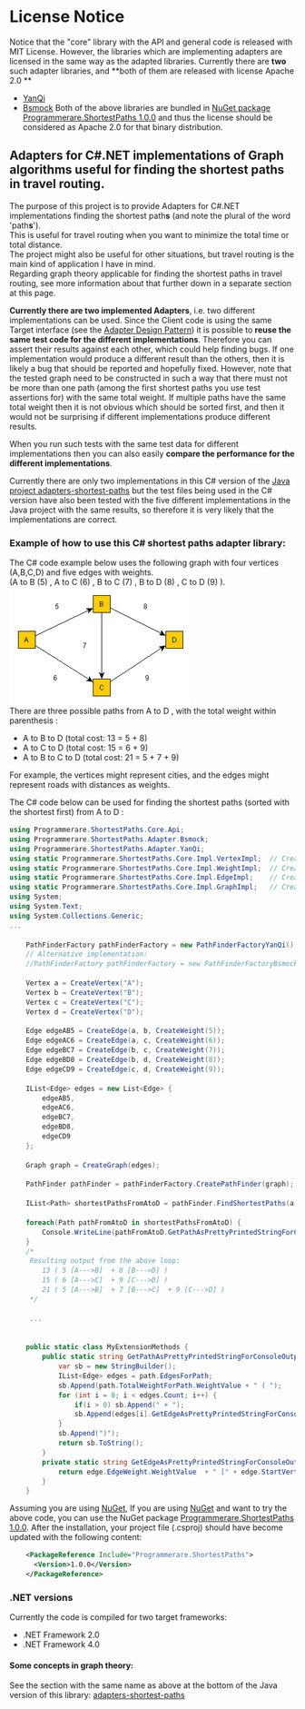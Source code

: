 # License Notice
Notice that the "core" library with the API and general code is released with MIT License.
However, the libraries which are implementing adapters are licensed in the same way as the adapted libraries.
Currently there are **two** such adapter libraries, and **both of them are released with license Apache 2.0 **
* [YanQi](https://github.com/TomasJohansson/adapters-shortest-paths-dotnet/tree/master/Programmerare.ShortestPaths.Adapter.YanQi)
* [Bsmock](https://github.com/TomasJohansson/adapters-shortest-paths-dotnet/tree/master/Programmerare.ShortestPaths.Adapter.Bsmock)
Both of the above libraries are bundled in [NuGet package Programmerare.ShortestPaths 1.0.0](https://www.nuget.org/packages/Programmerare.ShortestPaths/1.0.0) and thus the license should be considered as Apache 2.0 for that binary distribution.

## Adapters for C#.NET implementations of Graph algorithms useful for finding the shortest paths in travel routing.

The purpose of this project is to provide Adapters for C#.NET implementations finding the shortest path**s** (and note the plural of the word 'path**s**').<br>
This is useful for travel routing  when you want to minimize the total time or total distance.<br>
The project might also be useful for other situations, but travel routing is the main kind of application I have in mind.<br>
Regarding graph theory applicable for finding the shortest paths in travel routing, see more information about that further down in a separate section at this page.
  
**Currently there are two implemented Adapters**, i.e. two different implementations can be used.
Since the Client code is using the same Target interface (see the [Adapter Design Pattern](https://en.wikipedia.org/wiki/Adapter_pattern)) it is possible to **reuse the same test code for the different implementations**.
Therefore you can assert their results against each other, which could help finding bugs. If one implementation would produce a different result than the others, then it is likely a bug that should be reported and hopefully fixed. However, note that the tested graph need to be constructed in such a way that there must not be more than one path (among the first shortest paths you use test assertions for) with the same total weight. If multiple paths have the same total weight then it is not obvious which should be sorted first, and then it would not be surprising if different implementations produce different results.

When you run such tests with the same test data for different implementations then you can also easily **compare the performance for the different implementations**.

Currently there are only two implementations in this C# version of the [Java project adapters-shortest-paths](https://github.com/TomasJohansson/adapters-shortest-paths) 
but the test files being used in the C# version have also been tested with the five different implementations in the Java project with the same results, so therefore it is very likely that the implementations are correct.

### Example of how to use this C# shortest paths adapter library:

The C# code example below uses the following graph with four vertices (A,B,C,D) and five edges with weights.<br>(A to B (5) , A to C (6) , B to C (7)  , B to D (8) , C to D (9) ).<br>![alt text](images/shortest_paths_getting_started_example.gif "Logo Title Text 1")<br>
There are three possible paths from A to D , with the total weight within parenthesis : 
* A to B to D (total cost: 13 = 5 + 8)
* A to C to D (total cost: 15 = 6 + 9)
* A to B to C to D (total cost: 21 = 5 + 7 + 9)

For example, the vertices might represent cities, and the edges might represent roads with distances as weights.

The C# code below can be used for finding the shortest paths (sorted with the shortest first) from A to D :<br>

```C#
using Programmerare.ShortestPaths.Core.Api;
using Programmerare.ShortestPaths.Adapter.Bsmock;
using Programmerare.ShortestPaths.Adapter.YanQi;
using static Programmerare.ShortestPaths.Core.Impl.VertexImpl;	// CreateVertex
using static Programmerare.ShortestPaths.Core.Impl.WeightImpl;	// CreateWeight
using static Programmerare.ShortestPaths.Core.Impl.EdgeImpl;	// CreateEdge
using static Programmerare.ShortestPaths.Core.Impl.GraphImpl;	// CreateGraph
using System;
using System.Text;
using System.Collections.Generic;
...

	PathFinderFactory pathFinderFactory = new PathFinderFactoryYanQi();
	// Alternative implementation:
	//PathFinderFactory pathFinderFactory = new PathFinderFactoryBsmock();

	Vertex a = CreateVertex("A");
	Vertex b = CreateVertex("B");
	Vertex c = CreateVertex("C");
	Vertex d = CreateVertex("D");

	Edge edgeAB5 = CreateEdge(a, b, CreateWeight(5));
	Edge edgeAC6 = CreateEdge(a, c, CreateWeight(6));
	Edge edgeBC7 = CreateEdge(b, c, CreateWeight(7));
	Edge edgeBD8 = CreateEdge(b, d, CreateWeight(8));
	Edge edgeCD9 = CreateEdge(c, d, CreateWeight(9));

	IList<Edge> edges = new List<Edge> {
		edgeAB5,
		edgeAC6,
		edgeBC7,
		edgeBD8,
		edgeCD9
	};

	Graph graph = CreateGraph(edges);

	PathFinder pathFinder = pathFinderFactory.CreatePathFinder(graph);

	IList<Path> shortestPathsFromAtoD = pathFinder.FindShortestPaths(a, d, 5);

	foreach(Path pathFromAtoD in shortestPathsFromAtoD) {
		Console.WriteLine(pathFromAtoD.GetPathAsPrettyPrintedStringForConsoleOutput());
	}
	/*
	 Resulting output from the above loop:
		13 ( 5 [A--->B]  + 8 [B--->D] )
		15 ( 6 [A--->C]  + 9 [C--->D] )
		21 ( 5 [A--->B]  + 7 [B--->C]  + 9 [C--->D] )             
	 */
	 
	 ...
	 
	 
	public static class MyExtensionMethods {
		public static string GetPathAsPrettyPrintedStringForConsoleOutput(this Path path) {
			var sb = new StringBuilder();
			IList<Edge> edges = path.EdgesForPath;
			sb.Append(path.TotalWeightForPath.WeightValue + " ( ");
			for (int i = 0; i < edges.Count; i++) {
				if(i > 0) sb.Append(" + ");
				sb.Append(edges[i].GetEdgeAsPrettyPrintedStringForConsoleOutput());
			}
			sb.Append(")");
			return sb.ToString();
		}
		private static string GetEdgeAsPrettyPrintedStringForConsoleOutput(this Edge edge) {
			return edge.EdgeWeight.WeightValue  + " [" + edge.StartVertex.VertexId + "--->" + edge.EndVertex.VertexId + "] ";		
		}
	}  
```
Assuming you are using [NuGet](https://www.nuget.org/), 
If you are using [NuGet](https://www.nuget.org/) and want to try the above code, you can use the NuGet package [Programmerare.ShortestPaths 1.0.0](https://www.nuget.org/packages/Programmerare.ShortestPaths/1.0.0).
After the installation, your project file (.csproj) should have become updated with the following content:
```xml
    <PackageReference Include="Programmerare.ShortestPaths">
      <Version>1.0.0</Version>
    </PackageReference>
```

### .NET versions

Currently the code is compiled for two target frameworks:
* .NET Framework 2.0
* .NET Framework 4.0
     

#### Some concepts in graph theory:

See the section with the same name as above at the bottom of the Java version of this library:
[adapters-shortest-paths](https://github.com/TomasJohansson/adapters-shortest-paths)